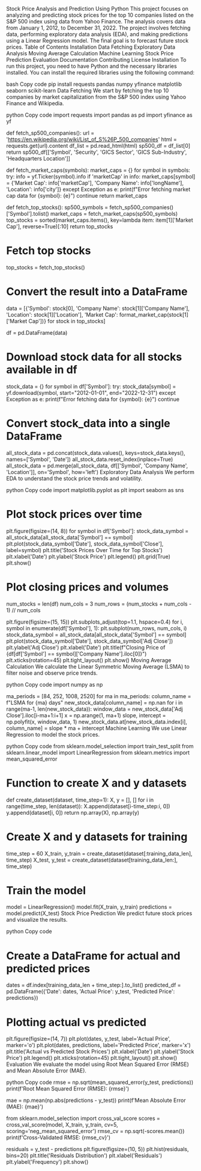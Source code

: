 Stock Price Analysis and Prediction Using Python
This project focuses on analyzing and predicting stock prices for the top 10 companies listed on the S&P 500 index using data from Yahoo Finance. The analysis covers data from January 1, 2012, to December 31, 2022. The project involves fetching data, performing exploratory data analysis (EDA), and making predictions using a Linear Regression model. The final goal is to forecast future stock prices.
Table of Contents
Installation
Data Fetching
Exploratory Data Analysis
Moving Average Calculation
Machine Learning
Stock Price Prediction
Evaluation
Documentation
Contributing
License
Installation
To run this project, you need to have Python and the necessary libraries installed. You can install the required libraries using the following command:

bash
Copy code
pip install requests pandas numpy yfinance matplotlib seaborn scikit-learn
Data Fetching
We start by fetching the top 10 companies by market capitalization from the S&P 500 index using Yahoo Finance and Wikipedia.

python
Copy code
import requests
import pandas as pd
import yfinance as yf

def fetch_sp500_companies():
    url = 'https://en.wikipedia.org/wiki/List_of_S%26P_500_companies'
    html = requests.get(url).content
    df_list = pd.read_html(html)
    sp500_df = df_list[0]
    return sp500_df[['Symbol', 'Security', 'GICS Sector', 'GICS Sub-Industry', 'Headquarters Location']]

def fetch_market_caps(symbols):
    market_caps = {}
    for symbol in symbols:
        try:
            info = yf.Ticker(symbol).info
            if 'marketCap' in info:
                market_caps[symbol] = {'Market Cap': info['marketCap'], 'Company Name': info['longName'], 'Location': info['city']}
        except Exception as e:
            print(f"Error fetching market cap data for {symbol}: {e}")
            continue
    return market_caps

def fetch_top_stocks():
    sp500_symbols = fetch_sp500_companies()['Symbol'].tolist()
    market_caps = fetch_market_caps(sp500_symbols)
    top_stocks = sorted(market_caps.items(), key=lambda item: item[1]['Market Cap'], reverse=True)[:10]
    return top_stocks

# Fetch top stocks
top_stocks = fetch_top_stocks()

# Convert the result into a DataFrame
data = [{'Symbol': stock[0],
         'Company Name': stock[1]['Company Name'],
         'Location': stock[1]['Location'],
         'Market Cap': format_market_cap(stock[1]['Market Cap'])} for stock in top_stocks]

df = pd.DataFrame(data)

# Download stock data for all stocks available in df
stock_data = {}
for symbol in df['Symbol']:
    try:
        stock_data[symbol] = yf.download(symbol, start="2012-01-01", end="2022-12-31")
    except Exception as e:
        print(f"Error fetching data for {symbol}: {e}")
        continue

# Convert stock_data into a single DataFrame
all_stock_data = pd.concat(stock_data.values(), keys=stock_data.keys(), names=['Symbol', 'Date'])
all_stock_data.reset_index(inplace=True)
all_stock_data = pd.merge(all_stock_data, df[['Symbol', 'Company Name', 'Location']], on='Symbol', how='left')
Exploratory Data Analysis
We perform EDA to understand the stock price trends and volatility.

python
Copy code
import matplotlib.pyplot as plt
import seaborn as sns

# Plot stock prices over time
plt.figure(figsize=(14, 8))
for symbol in df['Symbol']:
    stock_data_symbol = all_stock_data[all_stock_data['Symbol'] == symbol]
    plt.plot(stock_data_symbol['Date'], stock_data_symbol['Close'], label=symbol)
plt.title('Stock Prices Over Time for Top Stocks')
plt.xlabel('Date')
plt.ylabel('Stock Price')
plt.legend()
plt.grid(True)
plt.show()

# Plot closing prices and volumes
num_stocks = len(df)
num_cols = 3
num_rows = (num_stocks + num_cols - 1) // num_cols

plt.figure(figsize=(15, 15))
plt.subplots_adjust(top=1.1, hspace=0.4)
for i, symbol in enumerate(df['Symbol'], 1):
    plt.subplot(num_rows, num_cols, i)
    stock_data_symbol = all_stock_data[all_stock_data['Symbol'] == symbol]
    plt.plot(stock_data_symbol['Date'], stock_data_symbol['Adj Close'])
    plt.ylabel('Adj Close')
    plt.xlabel('Date')
    plt.title(f"Closing Price of {df[df['Symbol'] == symbol]['Company Name'].iloc[0]}")
    plt.xticks(rotation=45)
plt.tight_layout()
plt.show()
Moving Average Calculation
We calculate the Linear Symmetric Moving Average (LSMA) to filter noise and observe price trends.

python
Copy code
import numpy as np

ma_periods = [84, 252, 1008, 2520]
for ma in ma_periods:
    column_name = f"LSMA for {ma} days"
    new_stock_data[column_name] = np.nan
    for i in range(ma-1, len(new_stock_data)):
        window_data = new_stock_data['Adj Close'].iloc[i-ma+1:i+1]
        x = np.arange(1, ma+1)
        slope, intercept = np.polyfit(x, window_data, 1)
        new_stock_data.at[new_stock_data.index[i], column_name] = slope * ma + intercept
Machine Learning
We use Linear Regression to model the stock prices.

python
Copy code
from sklearn.model_selection import train_test_split
from sklearn.linear_model import LinearRegression
from sklearn.metrics import mean_squared_error

# Function to create X and y datasets
def create_dataset(dataset, time_step=1):
    X, y = [], []
    for i in range(time_step, len(dataset)):
        X.append(dataset[i-time_step:i, 0])
        y.append(dataset[i, 0])
    return np.array(X), np.array(y)

# Create X and y datasets for training
time_step = 60
X_train, y_train = create_dataset(dataset[:training_data_len], time_step)
X_test, y_test = create_dataset(dataset[training_data_len:], time_step)

# Train the model
model = LinearRegression()
model.fit(X_train, y_train)
predictions = model.predict(X_test)
Stock Price Prediction
We predict future stock prices and visualize the results.

python
Copy code
# Create a DataFrame for actual and predicted prices
dates = df.index[training_data_len + time_step:].to_list()
predicted_df = pd.DataFrame({'Date': dates, 'Actual Price': y_test, 'Predicted Price': predictions})

# Plotting actual vs predicted
plt.figure(figsize=(14, 7))
plt.plot(dates, y_test, label='Actual Price', marker='o')
plt.plot(dates, predictions, label='Predicted Price', marker='x')
plt.title('Actual vs Predicted Stock Prices')
plt.xlabel('Date')
plt.ylabel('Stock Price')
plt.legend()
plt.xticks(rotation=45)
plt.tight_layout()
plt.show()
Evaluation
We evaluate the model using Root Mean Squared Error (RMSE) and Mean Absolute Error (MAE).

python
Copy code
rmse = np.sqrt(mean_squared_error(y_test, predictions))
print(f'Root Mean Squared Error (RMSE): {rmse}')

mae = np.mean(np.abs(predictions - y_test))
print(f'Mean Absolute Error (MAE): {mae}')

from sklearn.model_selection import cross_val_score
scores = cross_val_score(model, X_train, y_train, cv=5, scoring='neg_mean_squared_error')
rmse_cv = np.sqrt(-scores.mean())
print(f'Cross-Validated RMSE: {rmse_cv}')

residuals = y_test - predictions
plt.figure(figsize=(10, 5))
plt.hist(residuals, bins=20)
plt.title('Residuals Distribution')
plt.xlabel('Residuals')
plt.ylabel('Frequency')
plt.show()
